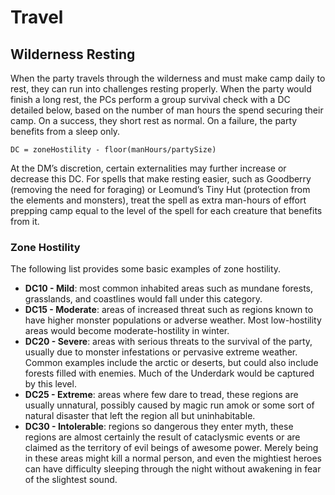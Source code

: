 # Travel

## Wilderness Resting

When the party travels through the wilderness and must make camp daily to rest, they can run into challenges resting properly.  When the party would finish a long rest, the PCs perform a group survival check with a DC detailed below, based on the number of man hours the spend securing their camp.  On a success, they short rest as normal.  On a failure, the party benefits from a sleep only.

`DC = zoneHostility - floor(manHours/partySize)`

At the DM’s discretion, certain externalities may further increase or decrease this DC.  For spells that make resting easier, such as Goodberry (removing the need for foraging) or Leomund’s Tiny Hut (protection from the elements and monsters), treat the spell as extra man-hours of effort prepping camp equal to the level of the spell for each creature that benefits from it.

### Zone Hostility

The following list provides some basic examples of zone hostility.

- **DC10 - Mild**: most common inhabited areas such as mundane forests, grasslands, and coastlines would fall under this category.
- **DC15 - Moderate**: areas of increased threat such as regions known to have higher monster populations or adverse weather.  Most low-hostility areas would become moderate-hostility in winter.
- **DC20 - Severe**: areas with serious threats to the survival of the party, usually due to monster infestations or pervasive extreme weather.  Common examples include the arctic or deserts, but could also include forests filled with enemies.  Much of the Underdark would be captured by this level.
- **DC25 - Extreme**: areas where few dare to tread, these regions are usually unnatural, possibly caused by magic run amok or some sort of natural disaster that left the region all but uninhabitable.
- **DC30 - Intolerable**: regions so dangerous they enter myth, these regions are almost certainly the result of cataclysmic events or are claimed as the territory of evil beings of awesome power.  Merely being in these areas might kill a normal person, and even the mightiest heroes can have difficulty sleeping through the night without awakening in fear of the slightest sound.
